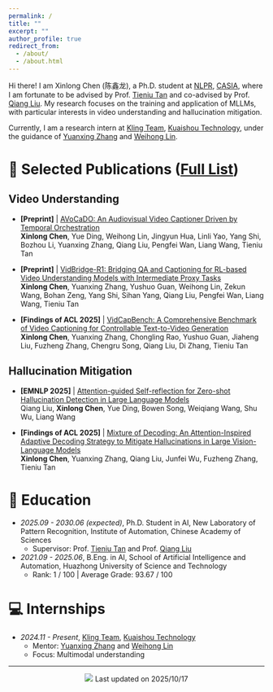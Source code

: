 ```yaml
---
permalink: /
title: ""
excerpt: ""
author_profile: true
redirect_from: 
  - /about/
  - /about.html
---
```


<!-- {% if site.google_scholar_stats_use_cdn %}
{% assign gsDataBaseUrl = "https://cdn.jsdelivr.net/gh/" | append: site.repository | append: "@" %}
{% else %}
{% assign gsDataBaseUrl = "https://raw.githubusercontent.com/" | append: site.repository | append: "/" %}
{% endif %}
{% assign url = gsDataBaseUrl | append: "google-scholar-stats/gs_data_shieldsio.json" %} -->

<span class='anchor' id='about-me'></span>

Hi there! I am Xinlong Chen (陈鑫龙), a Ph.D. student at [NLPR](http://www.cripac.ia.ac.cn/CN/model/index.htm), [CASIA](https://www.ia.cas.cn/), where I am fortunate to be advised by Prof. [Tieniu Tan](https://scholar.google.com/citations?user=W-FGd_UAAAAJ&hl=en) and co-advised by Prof. [Qiang Liu](https://scholar.google.com/citations?user=D-lKLcMAAAAJ&hl=en). My research focuses on the training and application of MLLMs, with particular interests in video understanding and hallucination mitigation.

Currently, I am a research intern at [Kling Team](https://github.com/KwaiVGI), [Kuaishou Technology](https://www.kuaishou.com/en), under the guidance of [Yuanxing Zhang](https://scholar.google.com/citations?user=COdftTMAAAAJ&hl=en) and [Weihong Lin](https://scholar.google.com/citations?user=Pb9wJ1sAAAAJ&hl=en).

<!-- # 🔥 News
- *2022.02*: &nbsp;🎉🎉 Lorem ipsum dolor sit amet, consectetur adipiscing elit. Vivamus ornare aliquet ipsum, ac tempus justo dapibus sit amet. 
- *2022.02*: &nbsp;🎉🎉 Lorem ipsum dolor sit amet, consectetur adipiscing elit. Vivamus ornare aliquet ipsum, ac tempus justo dapibus sit amet.  -->

# 📝 Selected Publications ([Full List](https://scholar.google.com/citations?hl=en&user=5v7aJCIAAAAJ))

## Video Understanding
- **\[Preprint\]** | [AVoCaDO: An Audiovisual Video Captioner Driven by Temporal Orchestration](https://arxiv.org/abs/2510.10395)<br>
**Xinlong Chen**, Yue Ding, Weihong Lin, Jingyun Hua, Linli Yao, Yang Shi, Bozhou Li, Yuanxing Zhang, Qiang Liu, Pengfei Wan, Liang Wang, Tieniu Tan

- **\[Preprint\]** | [VidBridge-R1: Bridging QA and Captioning for RL-based Video Understanding Models with Intermediate Proxy Tasks](https://www.arxiv.org/abs/2506.09079)<br>
**Xinlong Chen**, Yuanxing Zhang, Yushuo Guan, Weihong Lin, Zekun Wang, Bohan Zeng, Yang Shi, Sihan Yang, Qiang Liu, Pengfei Wan, Liang Wang, Tieniu Tan

- **\[Findings of ACL 2025\]** | [VidCapBench: A Comprehensive Benchmark of Video Captioning for Controllable Text-to-Video Generation](https://arxiv.org/abs/2502.12782)<br>
**Xinlong Chen**, Yuanxing Zhang, Chongling Rao, Yushuo Guan, Jiaheng Liu, Fuzheng Zhang, Chengru Song, Qiang Liu, Di Zhang, Tieniu Tan

## Hallucination Mitigation
- **\[EMNLP 2025\]** | [Attention-guided Self-reflection for Zero-shot Hallucination Detection in Large Language Models](https://arxiv.org/abs/2501.09997)<br>
Qiang Liu, **Xinlong Chen**, Yue Ding, Bowen Song, Weiqiang Wang, Shu Wu, Liang Wang

- **\[Findings of ACL 2025\]** | [Mixture of Decoding: An Attention-Inspired Adaptive Decoding Strategy to Mitigate Hallucinations in Large Vision-Language Models](https://arxiv.org/abs/2505.17061)<br>
**Xinlong Chen**, Yuanxing Zhang, Qiang Liu, Junfei Wu, Fuzheng Zhang, Tieniu Tan 

# 📖 Education
- *2025.09 - 2030.06 (expected)*, Ph.D. Student in AI, New Laboratory of Pattern Recognition, Institute of Automation, Chinese Academy of Sciences
  - Supervisor: Prof. [Tieniu Tan](https://scholar.google.com/citations?user=W-FGd_UAAAAJ&hl=en) and Prof. [Qiang Liu](https://scholar.google.com/citations?user=D-lKLcMAAAAJ&hl=en)
- *2021.09 - 2025.06*, B.Eng. in AI, School of Artificial Intelligence and Automation, Huazhong University of Science and Technology
  - Rank: 1 / 100 | Average Grade: 93.67 / 100

<!-- # 🎖 Honors and Awards
- *2021.10* Lorem ipsum dolor sit amet, consectetur adipiscing elit. Vivamus ornare aliquet ipsum, ac tempus justo dapibus sit amet. 
- *2021.09* Lorem ipsum dolor sit amet, consectetur adipiscing elit. Vivamus ornare aliquet ipsum, ac tempus justo dapibus sit amet. 

# 💬 Invited Talks
- *2021.06*, Lorem ipsum dolor sit amet, consectetur adipiscing elit. Vivamus ornare aliquet ipsum, ac tempus justo dapibus sit amet. 
- *2021.03*, Lorem ipsum dolor sit amet, consectetur adipiscing elit. Vivamus ornare aliquet ipsum, ac tempus justo dapibus sit amet.  \| [\[video\]](https://github.com/) -->

# 💻 Internships
- *2024.11 - Present*, [Kling Team](https://github.com/KwaiVGI), [Kuaishou Technology](https://www.kuaishou.com/en)
  - Mentor: [Yuanxing Zhang](https://scholar.google.com/citations?user=COdftTMAAAAJ&hl=en) and [Weihong Lin](https://scholar.google.com/citations?user=Pb9wJ1sAAAAJ&hl=en)
  - Focus: Multimodal understanding

---

<div style="text-align: center;">
<a href="https://clustrmaps.com/site/1c88n" title="ClustrMaps"><img src="//www.clustrmaps.com/map_v2.png?d=3jKzizCpFZ9dw-JS5N6UVVR8gADb5L9LrWx2T29C93E&cl=ffffff"></a>
Last updated on 2025/10/17
</div>